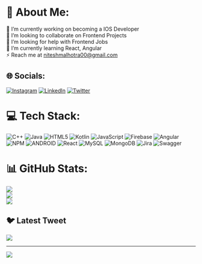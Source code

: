 # 💫 About Me:
🔭 I’m currently working on becoming a IOS Developer<br>👯 I’m looking to collaborate on Frontend Projects<br>🤝 I’m looking for help with Frontend Jobs<br>🌱 I’m currently learning React, Angular<br>⚡ Reach me at niteshmalhotra00@gmail.com


## 🌐 Socials:
[![Instagram](https://img.shields.io/badge/Instagram-%23E4405F.svg?logo=Instagram&logoColor=white)](https://instagram.com/malhotra_nitesh_) [![LinkedIn](https://img.shields.io/badge/LinkedIn-%230077B5.svg?logo=linkedin&logoColor=white)](https://linkedin.com/in/nitesh-malhotra2) [![Twitter](https://img.shields.io/badge/Twitter-%231DA1F2.svg?logo=Twitter&logoColor=white)](https://twitter.com/malhotranitesh2) 

# 💻 Tech Stack:
![C++](https://img.shields.io/badge/c++-%2300599C.svg?style=for-the-badge&logo=c%2B%2B&logoColor=white) ![Java](https://img.shields.io/badge/java-%23ED8B00.svg?style=for-the-badge&logo=java&logoColor=white) ![HTML5](https://img.shields.io/badge/html5-%23E34F26.svg?style=for-the-badge&logo=html5&logoColor=white) ![Kotlin](https://img.shields.io/badge/kotlin-%230095D5.svg?style=for-the-badge&logo=kotlin&logoColor=white) ![JavaScript](https://img.shields.io/badge/javascript-%23323330.svg?style=for-the-badge&logo=javascript&logoColor=%23F7DF1E) ![Firebase](https://img.shields.io/badge/firebase-%23039BE5.svg?style=for-the-badge&logo=firebase) ![Angular](https://img.shields.io/badge/angular-%23DD0031.svg?style=for-the-badge&logo=angular&logoColor=white) ![NPM](https://img.shields.io/badge/NPM-%23000000.svg?style=for-the-badge&logo=npm&logoColor=white) ![ANDROID](https://img.shields.io/badge/android-%2320232a.svg?style=for-the-badge&logo=android&logoColor=%a4c639) ![React](https://img.shields.io/badge/react-%2320232a.svg?style=for-the-badge&logo=react&logoColor=%2361DAFB) ![MySQL](https://img.shields.io/badge/mysql-%2300f.svg?style=for-the-badge&logo=mysql&logoColor=white) ![MongoDB](https://img.shields.io/badge/MongoDB-%234ea94b.svg?style=for-the-badge&logo=mongodb&logoColor=white) ![Jira](https://img.shields.io/badge/jira-%230A0FFF.svg?style=for-the-badge&logo=jira&logoColor=white) ![Swagger](https://img.shields.io/badge/-Swagger-%23Clojure?style=for-the-badge&logo=swagger&logoColor=white)
# 📊 GitHub Stats:
![](https://github-readme-stats.vercel.app/api?username=MalhotraNitesh2&theme=dark&hide_border=false&include_all_commits=false&count_private=false)<br/>
![](https://github-readme-streak-stats.herokuapp.com/?user=MalhotraNitesh2&theme=dark&hide_border=false)<br/>
![](https://github-readme-stats.vercel.app/api/top-langs/?username=MalhotraNitesh2&theme=dark&hide_border=false&include_all_commits=false&count_private=false&layout=compact)

## 🐦 Latest Tweet
[![](https://gtce.itsvg.in/api?username=malhotranitesh2)](https://github.com/VishwaGauravIn/github-twitter-card-embed)

---
[![](https://visitcount.itsvg.in/api?id=MalhotraNitesh2&icon=0&color=0)](https://visitcount.itsvg.in)

<!-- Proudly created with GPRM ( https://gprm.itsvg.in ) -->
